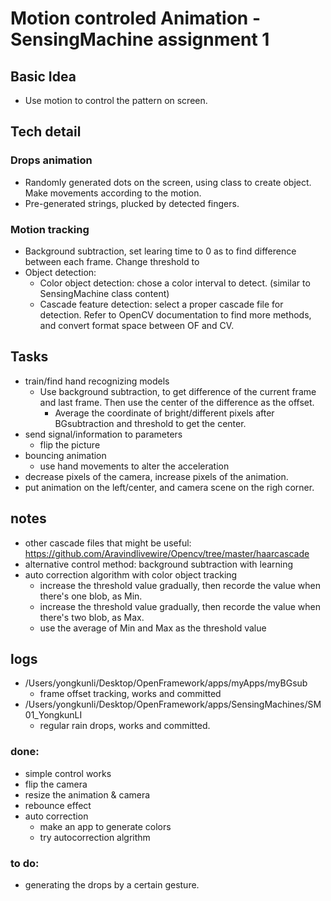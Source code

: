 # Motion controled Animation - SensingMachine assignment 1

## Basic Idea
- Use motion to control the pattern on screen.

## Tech detail
### Drops animation
- Randomly generated dots on the screen, using class to create object. Make movements according to the motion.
- Pre-generated strings, plucked by detected fingers.

### Motion tracking
- Background subtraction, set learing time to 0 as to find difference between each frame. Change threshold to 
- Object detection:
	- Color object detection: chose a color interval to detect. (similar to SensingMachine class content)
	- Cascade feature detection: select a proper cascade file for detection. Refer to OpenCV documentation to find more methods, and convert format space between OF and CV.

## Tasks
- train/find hand recognizing models
	- Use background subtraction, to get difference of the current frame and last frame. Then use the center of the difference as the offset. 
		- Average the coordinate of bright/different pixels after BGsubtraction and threshold to get the center. 
- send signal/information to parameters
	- flip the picture
- bouncing animation
	- use hand movements to alter the acceleration
- decrease pixels of the camera, increase pixels of the animation.
- put animation on the left/center, and camera scene on the righ corner.

## notes
- other cascade files that might be useful:<br>
https://github.com/Aravindlivewire/Opencv/tree/master/haarcascade 
- alternative control method: background subtraction with learning
- auto correction algorithm with color object tracking
	- increase the threshold value gradually, then recorde the value when there's one blob, as Min.
	- increase the threshold value gradually, then recorde the value when there's two blob, as Max.
	- use the average of Min and Max as the threshold value

## logs
- /Users/yongkunli/Desktop/OpenFramework/apps/myApps/myBGsub
	- frame offset tracking, works and committed
- /Users/yongkunli/Desktop/OpenFramework/apps/SensingMachines/SM01_YongkunLI
	- regular rain drops, works and committed.

### done:
- simple control works
- flip the camera
- resize the animation & camera
- rebounce effect
- auto correction
	- make an app to generate colors
	- try autocorrection algrithm
### to do:
- generating the drops by a certain gesture.

